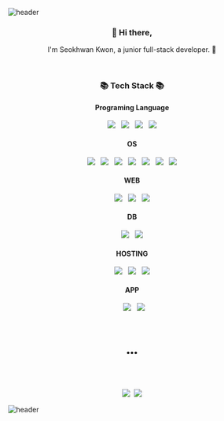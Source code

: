 ![header](https://capsule-render.vercel.app/api?type=slice&color=gradient&height=300&section=header&text=Seokhwan%20Kwon&fontSize=90)


<!--img src="https://img.shields.io/badge/쓰고자하는_텍스트-컬러코드?style=flat-square&logo=simpleicons에서_아이콘이름&logoColor=white"/></a-->

<h3 align="center"> 👋 Hi there,</h3>
<p align="center">
I'm Seokhwan Kwon, a junior full-stack developer. 🌱 
</p>

<br/>

<h3 align="center">📚 Tech Stack 📚</h3>


<h4 align="center"> Programing Language </h4>
<p align="center">  
<img src="https://img.shields.io/badge/C-A8B9CC?style=flat-square&logo=C&logoColor=white&link=https://github.com/Seokhwan-Kwon"/></a>
 &nbsp;  <img src="https://img.shields.io/badge/C++-00599C?style=flat-square&logo=C++&logoColor=white&link=https://github.com/Seokhwan-Kwon"/></a>
 &nbsp;  <img src="https://img.shields.io/badge/Python-3776AB?style=flat-square&logo=Python&logoColor=white&link=https://github.com/Seokhwan-Kwon"/></a>
 &nbsp; <img src="https://img.shields.io/badge/Java-007396?style=flat-square&logo=Java&logoColor=white&link=https://github.com/Seokhwan-Kwon"/></a>
</p>


<h4 align="center"> OS </h4>
<p align="center"> 
<img src="https://img.shields.io/badge/Ubuntu-E95420?style=flat-square&logo=Ubuntu&logoColor=white&link=https://github.com/Seokhwan-Kwon"/></a>
&nbsp; <img src="https://img.shields.io/badge/Kali%20Linux-557C94?style=flat-square&logo=Kali%20Linux&logoColor=white&link=https://github.com/Seokhwan-Kwon"/></a>
&nbsp; <img src="https://img.shields.io/badge/Debian-A81D33?style=flat-square&logo=Debian&logoColor=white&link=https://github.com/Seokhwan-Kwon"/></a>
&nbsp; <img src="https://img.shields.io/badge/iOS-000000?style=flat-square&logo=iOS&logoColor=white&link=https://github.com/Seokhwan-Kwon"/></a>
&nbsp; <img src="https://img.shields.io/badge/Android-3DDC84?style=flat-square&logo=Android&logoColor=white&link=https://github.com/Seokhwan-Kwon"/></a>
&nbsp; <img src="https://img.shields.io/badge/Windows-0078D6?style=flat-square&logo=Windows&logoColor=white&link=https://github.com/Seokhwan-Kwon"/></a>
&nbsp; <img src="https://img.shields.io/badge/CentOS-262577?style=flat-square&logo=CentOS&logoColor=white&link=https://github.com/Seokhwan-Kwon"/></a>
</p>

<h4 align="center"> WEB </h4>
<p align="center"> 
<img src="https://img.shields.io/badge/HTML5-E34F26?style=flat-square&logo=HTML5&logoColor=white&link=https://github.com/Seokhwan-Kwon"/></a>
&nbsp; <img src="https://img.shields.io/badge/JavaScript-F7DF1E?style=flat-square&logo=JavaScript&logoColor=white&link=https://github.com/Seokhwan-Kwon"/></a>
&nbsp; <img src="https://img.shields.io/badge/Node.js-339933?style=flat-square&logo=Node.js&logoColor=white&link=https://github.com/Seokhwan-Kwon"/></a>
</p>

<h4 align="center"> DB </h4>
<p align="center"> 
<img src="https://img.shields.io/badge/MySQL-4479A1?style=flat-square&logo=MySQL&logoColor=white&link=https://github.com/Seokhwan-Kwon"/></a>
&nbsp; <img src="https://img.shields.io/badge/MariaDB-003545?style=flat-square&logo=MariaDB&logoColor=white&link=https://github.com/Seokhwan-Kwon"/></a>
</p>


<h4 align="center"> HOSTING </h4>
<p align="center"> 
<img src="https://img.shields.io/badge/Amazon%20AWS-232F3E?style=flat-square&logo=Amazon%20AWS&logoColor=white&link=https://github.com/Seokhwan-Kwon"/></a>
&nbsp; <img src="https://img.shields.io/badge/GitHub-181717?style=flat-square&logo=GitHub&logoColor=white&link=https://github.com/Seokhwan-Kwon"/></a>
&nbsp; <img src="https://img.shields.io/badge/Git-F05032?style=flat-square&logo=Git&logoColor=white&link=https://github.com/Seokhwan-Kwon"/></a>
</p>


<h4 align="center"> APP </h4>
<p align="center"> 
&nbsp; <img src="https://img.shields.io/badge/Swift-FA7343?style=flat-square&logo=Swift&logoColor=white&link=https://github.com/Seokhwan-Kwon"/></a>
&nbsp; <img src="https://img.shields.io/badge/Android%20Studio-3DDC84?style=flat-square&logo=Android%20Studio&logoColor=white&link=https://github.com/Seokhwan-Kwon"/></a>
</p>

<br/><br/>
<h3 align="center">•••</h3>
<br/><br/>

<p align="center">
<a href="http://seokhwan-kwon.github.io/"><img src="https://img.shields.io/badge/Tech%20Blog-11B48A?style=flat-square&logo=Vimeo&logoColor=white&link=http://seokhwan-kwon.github.io/"/></a>&nbsp
<a href="mailto:sychar05@gmail.com"><img src="https://img.shields.io/badge/Gmail-d14836?style=flat-square&logo=Gmail&logoColor=white&link=mailto:sychar05@gmail.com"/></a>
</p>


![header](https://capsule-render.vercel.app/api?type=slice&color=gradient&height=300&section=footer&fontSize=90)


<!--
**Seokhwan-Kwon/Seokhwan-Kwon** is a ✨ _special_ ✨ repository because its `README.md` (this file) appears on your GitHub profile.

https://simpleicons.org/?q=mong


Here are some ideas to get you started:

- 🔭 I’m currently working on ...
- 🌱 I’m currently learning ...
- 👯 I’m looking to collaborate on ...
- 🤔 I’m looking for help with ...
- 💬 Ask me about ...
- 📫 How to reach me: ...
- 😄 Pronouns: ...
- ⚡ Fun fact: ...
-->
